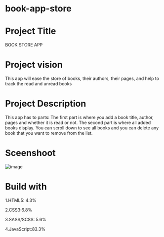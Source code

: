 # book-app-store
# Project Title
BOOK STORE APP
# Project vision
This app will ease the store of books, their authors, their pages, and help to track the read and unread books
# Project Description
This app has to parts: The first part is where you add a book title, author, pages and whether it is read or not. The second part is where all added books display. You can scroll down to see all books and you can delete any book that you want to remove from the list.
# Sceenshoot
![image](https://user-images.githubusercontent.com/107360364/173242161-0664320f-db7c-4cbb-a5da-4a030e89f2ad.png)
# Build with
1.HTML5: 4.3%

2.CSS3:6.8%

3.SASS/SCSS: 5.6%

4.JavaScript:83.3%
